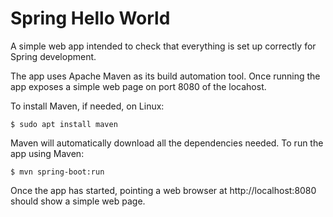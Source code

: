 # Spring Hello World

A simple web app intended to check that everything is set up correctly
for Spring development.

The app uses Apache Maven as its build automation tool. Once running
the app exposes a simple web page on port 8080 of the locahost.

To install Maven, if needed, on Linux:

    $ sudo apt install maven

Maven will automatically download all the dependencies needed.
To run the app using Maven:

    $ mvn spring-boot:run

Once the app has started, pointing a web browser at http://localhost:8080
should show a simple web page.
